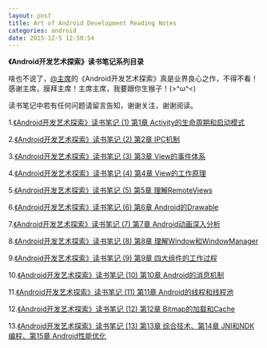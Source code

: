 ```yaml
---
layout: post
title: Art of Android Development Reading Notes
categories: android
date: 2015-12-5 12:50:54
---
```

**《Android开发艺术探索》读书笔记系列目录** <!--more-->

啥也不说了，[@主席](http://weibo.com/uc83018062)的《Android开发艺术探索》真是业界良心之作，不得不看！感谢主席，膜拜主席！主席主席，我要跟你生猴子！(>^ω^<)

读书笔记中若有任何问题请留言告知，谢谢关注，谢谢阅读。

1.[《Android开发艺术探索》读书笔记 (1) 第1章 Activity的生命周期和启动模式](https://hujiaweibujidao.github.io/blog/2015/11/29/Art-of-Android-Development-Reading-Notes-1/)

2.[《Android开发艺术探索》读书笔记 (2) 第2章 IPC机制](https://hujiaweibujidao.github.io/blog/2015/12/05/Art-of-Android-Development-Reading-Notes-2/)

3.[《Android开发艺术探索》读书笔记 (3) 第3章 View的事件体系](https://hujiaweibujidao.github.io/blog/2015/12/01/Art-of-Android-Development-Reading-Notes-3/)

4.[《Android开发艺术探索》读书笔记 (4) 第4章 View的工作原理](https://hujiaweibujidao.github.io/blog/2015/12/01/Art-of-Android-Development-Reading-Notes-4/)

5.[《Android开发艺术探索》读书笔记 (5) 第5章 理解RemoteViews](https://hujiaweibujidao.github.io/blog/2015/12/01/Art-of-Android-Development-Reading-Notes-5/)

6.[《Android开发艺术探索》读书笔记 (6) 第6章 Android的Drawable](https://hujiaweibujidao.github.io/blog/2015/11/30/Art-of-Android-Development-Reading-Notes-6/)

7.[《Android开发艺术探索》读书笔记 (7) 第7章 Android动画深入分析](https://hujiaweibujidao.github.io/blog/2015/11/30/Art-of-Android-Development-Reading-Notes-7/)

8.[《Android开发艺术探索》读书笔记 (8) 第8章 理解Window和WindowManager](https://hujiaweibujidao.github.io/blog/2015/12/04/Art-of-Android-Development-Reading-Notes-8/)

9.[《Android开发艺术探索》读书笔记 (9) 第9章 四大组件的工作过程](https://hujiaweibujidao.github.io/blog/2015/12/05/Art-of-Android-Development-Reading-Notes-9/)

10.[《Android开发艺术探索》读书笔记 (10) 第10章 Android的消息机制](https://hujiaweibujidao.github.io/blog/2015/12/04/Art-of-Android-Development-Reading-Notes-10/)

11.[《Android开发艺术探索》读书笔记 (11) 第11章 Android的线程和线程池](https://hujiaweibujidao.github.io/blog/2015/12/03/Art-of-Android-Development-Reading-Notes-11/)

12.[《Android开发艺术探索》读书笔记 (12) 第12章 Bitmap的加载和Cache](https://hujiaweibujidao.github.io/blog/2015/11/30/Art-of-Android-Development-Reading-Notes-12/)

13.[《Android开发艺术探索》读书笔记 (13) 第13章 综合技术、第14章 JNI和NDK编程、第15章 Android性能优化](https://hujiaweibujidao.github.io/blog/2015/12/04/Art-of-Android-Development-Reading-Notes-13/)



